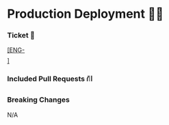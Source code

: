 # Production Deployment 🚀🎉

### Ticket 🎫

[[ENG-$$$$]](linkToProductionDeployTicket)

### Included Pull Requests ⛙

<!--
This can be generated easily using git log:

```bash
# This will not include titles
git log origin/main..origin/production | grep -oe '#[0-9]\+.\>' | pbcopy
```
-->

### Breaking Changes
N/A
